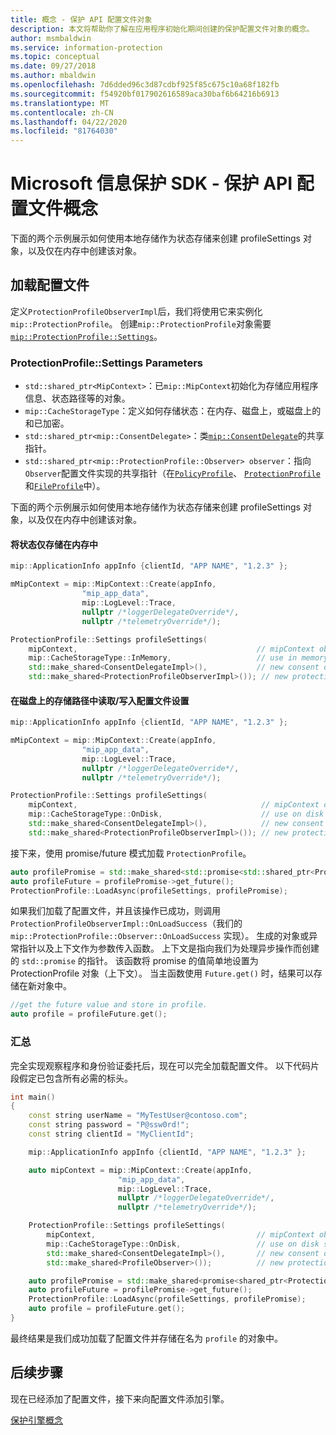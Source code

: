 ```yaml
---
title: 概念 - 保护 API 配置文件对象
description: 本文将帮助你了解在应用程序初始化期间创建的保护配置文件对象的概念。
author: msmbaldwin
ms.service: information-protection
ms.topic: conceptual
ms.date: 09/27/2018
ms.author: mbaldwin
ms.openlocfilehash: 7d6dded96c3d87cdbf925f85c675c10a68f182fb
ms.sourcegitcommit: f54920bf017902616589aca30baf6b64216b6913
ms.translationtype: MT
ms.contentlocale: zh-CN
ms.lasthandoff: 04/22/2020
ms.locfileid: "81764030"
---
```

# <a name="microsoft-information-protection-sdk---protection-api-profile-concepts"></a>Microsoft 信息保护 SDK - 保护 API 配置文件概念

下面的两个示例展示如何使用本地存储作为状态存储来创建 profileSettings 对象，以及仅在内存中创建该对象。 

## <a name="load-a-profile"></a>加载配置文件

定义`ProtectionProfileObserverImpl`后，我们将使用它来实例化`mip::ProtectionProfile`。 创建`mip::ProtectionProfile`对象需要[`mip::ProtectionProfile::Settings`](reference/class_mip_ProtectionProfile_settings.md)。

### <a name="protectionprofilesettings-parameters"></a>ProtectionProfile::Settings Parameters

- `std::shared_ptr<MipContext>`：已`mip::MipContext`初始化为存储应用程序信息、状态路径等的对象。
- `mip::CacheStorageType`：定义如何存储状态：在内存、磁盘上，或磁盘上的和已加密。
- `std::shared_ptr<mip::ConsentDelegate>`：类[`mip::ConsentDelegate`](reference/class_mip_consentdelegate.md)的共享指针。
- `std::shared_ptr<mip::ProtectionProfile::Observer> observer`：指向`Observer`配置文件实现的共享指针（在[`PolicyProfile`](reference/class_mip_policyprofile_observer.md)、 [`ProtectionProfile`](reference/class_mip_protectionprofile_observer.md)和[`FileProfile`](reference/class_mip_fileprofile_observer.md)中）。

下面的两个示例展示如何使用本地存储作为状态存储来创建 profileSettings 对象，以及仅在内存中创建该对象。 

#### <a name="store-state-in-memory-only"></a>将状态仅存储在内存中

```cpp
mip::ApplicationInfo appInfo {clientId, "APP NAME", "1.2.3" };

mMipContext = mip::MipContext::Create(appInfo,
                "mip_app_data",
                mip::LogLevel::Trace,
                nullptr /*loggerDelegateOverride*/,
                nullptr /*telemetryOverride*/);

ProtectionProfile::Settings profileSettings(
    mipContext,                                        // mipContext object
    mip::CacheStorageType::InMemory,                   // use in memory storage    
    std::make_shared<ConsentDelegateImpl>(),           // new consent delegate
    std::make_shared<ProtectionProfileObserverImpl>()); // new protection profile observer
```

#### <a name="readwrite-profile-settings-from-storage-path-on-disk"></a>在磁盘上的存储路径中读取/写入配置文件设置

```cpp
mip::ApplicationInfo appInfo {clientId, "APP NAME", "1.2.3" };

mMipContext = mip::MipContext::Create(appInfo,
                "mip_app_data",
                mip::LogLevel::Trace,
                nullptr /*loggerDelegateOverride*/,
                nullptr /*telemetryOverride*/);

ProtectionProfile::Settings profileSettings(
    mipContext,                                         // mipContext object
    mip::CacheStorageType::OnDisk,                      // use on disk storage    
    std::make_shared<ConsentDelegateImpl>(),            // new consent delegate
    std::make_shared<ProtectionProfileObserverImpl>()); // new protection profile
```

接下来，使用 promise/future 模式加载 `ProtectionProfile`。

```cpp
auto profilePromise = std::make_shared<std::promise<std::shared_ptr<ProtectionProfile>>>();
auto profileFuture = profilePromise->get_future();
ProtectionProfile::LoadAsync(profileSettings, profilePromise);
```

如果我们加载了配置文件，并且该操作已成功，则调用 `ProtectionProfileObserverImpl::OnLoadSuccess`（我们的 `mip::ProtectionProfile::Observer::OnLoadSuccess` 实现）。 生成的对象或异常指针以及上下文作为参数传入函数。 上下文是指向我们为处理异步操作而创建的 `std::promise` 的指针。 该函数将 promise 的值简单地设置为 ProtectionProfile 对象（上下文）。 当主函数使用 `Future.get()` 时，结果可以存储在新对象中。

```cpp
//get the future value and store in profile.
auto profile = profileFuture.get();
```

### <a name="putting-it-together"></a>汇总

完全实现观察程序和身份验证委托后，现在可以完全加载配置文件。 以下代码片段假定已包含所有必需的标头。

```cpp
int main()
{
    const string userName = "MyTestUser@contoso.com";
    const string password = "P@ssw0rd!";
    const string clientId = "MyClientId";

    mip::ApplicationInfo appInfo {clientId, "APP NAME", "1.2.3" };

    auto mipContext = mip::MipContext::Create(appInfo,
                        "mip_app_data",
                        mip::LogLevel::Trace,
                        nullptr /*loggerDelegateOverride*/,
                        nullptr /*telemetryOverride*/);

    ProtectionProfile::Settings profileSettings(
        mipContext,                                    // mipContext object
        mip::CacheStorageType::OnDisk,                 // use on disk storage        
        std::make_shared<ConsentDelegateImpl>(),       // new consent delegate
        std::make_shared<ProfileObserver>());          // new protection profile observer

    auto profilePromise = std::make_shared<promise<shared_ptr<ProtectionProfile>>>();
    auto profileFuture = profilePromise->get_future();
    ProtectionProfile::LoadAsync(profileSettings, profilePromise);
    auto profile = profileFuture.get();
}
```

最终结果是我们成功加载了配置文件并存储在名为 `profile` 的对象中。

## <a name="next-steps"></a>后续步骤

现在已经添加了配置文件，接下来向配置文件添加引擎。

[保护引擎概念](concept-profile-engine-protection-engine-cpp.md)
